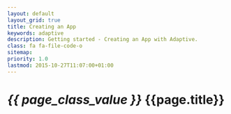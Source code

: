 ```yaml
---
layout: default
layout_grid: true
title: Creating an App
keywords: adaptive
description: Getting started - Creating an App with Adaptive. 
class: fa fa-file-code-o
sitemap:
priority: 1.0
lastmod: 2015-10-27T11:07:00+01:00
---
```


<h1><i class="{{ page.class }}" style="width: 55px;">{{ page_class_value }}</i> {{page.title}}</h1>